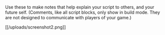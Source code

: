 Use these to make notes that help explain your script to others, and your future self. (Comments, like all script blocks, only show in build mode. They are not designed to communicate with players of your game.)

[[/uploads/screenshot2.png]]